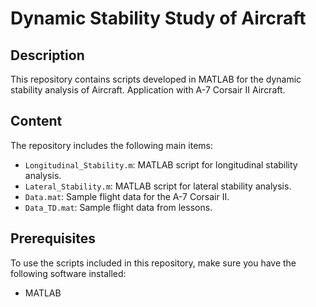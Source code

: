 # Dynamic Stability Study of Aircraft

## Description
This repository contains scripts developed in MATLAB for the dynamic stability analysis of Aircraft. Application with A-7 Corsair II Aircraft. 

## Content
The repository includes the following main items:
- `Longitudinal_Stability.m`: MATLAB script for longitudinal stability analysis.
- `Lateral_Stability.m`: MATLAB script for lateral stability analysis.
- `Data.mat`: Sample flight data for the A-7 Corsair II.
- `Data_TD.mat`: Sample flight data from lessons. 

## Prerequisites
To use the scripts included in this repository, make sure you have the following software installed:
- MATLAB 

